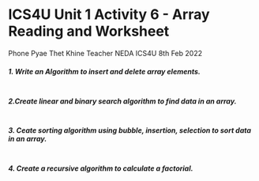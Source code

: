 # ICS4U Unit 1 Activity 6 - Array Reading and Worksheet

Phone Pyae Thet Khine
Teacher NEDA
ICS4U
8th Feb 2022

##### 1. Write an Algorithm to insert and delete array elements.
```python

```
##### 2.Create linear and binary search algorithm to find data in an array.
```python

```
##### 3. Ceate sorting algorithm using bubble, insertion, selection to sort data in an array.
```python

```
##### 4. Create a recursive algorithm to calculate a factorial.
```python

```